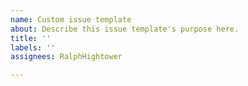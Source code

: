 ```yaml
---
name: Custom issue template
about: Describe this issue template's purpose here.
title: ''
labels: ''
assignees: RalphHightower

---
```



